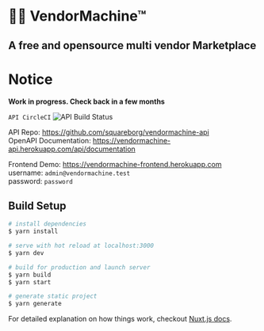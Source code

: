 🛒🤖 VendorMachine™
===================
A free and opensource multi vendor Marketplace
--------------------------

# Notice
**Work in progress. Check back in a few months**

`API CircleCI` ![API Build Status](https://circleci.com/gh/squareborg/vendormachine-api.png?circle-token=:circle-token)

API Repo: https://github.com/squareborg/vendormachine-api  
OpenAPI Documentation: https://vendormachine-api.herokuapp.com/api/documentation

Frontend Demo: https://vendormachine-frontend.herokuapp.com  
username: `admin@vendormachine.test`  
password: `password`  

## Build Setup

``` bash
# install dependencies
$ yarn install

# serve with hot reload at localhost:3000
$ yarn dev

# build for production and launch server
$ yarn build
$ yarn start

# generate static project
$ yarn generate
```

For detailed explanation on how things work, checkout [Nuxt.js docs](https://nuxtjs.org).
